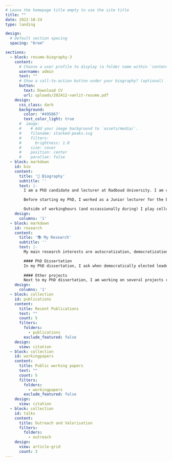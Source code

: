 ```yaml
---
# Leave the homepage title empty to use the site title
title: ""
date: 2022-10-24
type: landing

design:
  # Default section spacing
  spacing: "6rem"

sections:
  - block: resume-biography-3
    content:
      # Choose a user profile to display (a folder name within `content/authors/`)
      username: admin
      text: ""
      # Show a call-to-action button under your biography? (optional)
      button:
        text: Download CV
        url: uploads/202412-vanlit-resume.pdf
    design:
      css_class: dark
      background:
        color: '#495867'
        text_color_light: true
      #  image:
      #    # Add your image background to `assets/media/`.
      #    filename: stacked-peaks.svg
      #    filters:
      #      brightness: 1.0
      #    size: cover
      #    position: center
      #    parallax: false
  - block: markdown
    id: bio
    content:
      title: '🧐 Biography'
      subtitle: ''
      text: |-
        I am a PhD candidate and lecturer at Radboud University. I am currently finishing my PhD dissertation on the defence of democracy against incumbent-led autocratization, under the supervision of Prof. dr. Carolien van Ham and dr. Maurits Meijers. I have been a Visiting Research at the Varieties of Democracy Institute (V-Dem) at the University of Gothenburg in Sweden, and have previously worked at the Department of Public Administration at Leiden University. In addition to my research, I teach in the bachelor and master programmes Political Science at Radboud University, focussing mainly on methods. 

        Before starting my PhD, I worked as a Junior lecturer for the bachelor and pre-master PubliC Administration at Leiden University, where I received my University Teaching Qualification. I studied International Relations (BSc.), African Studies (BA., *cum laude*), and Political Science and Public Administration (MSc. res., *cum laude*) at Leiden University, with internships at the European Asylum Support Office, the International Institute of Social History, and the Netherlands National Commission for UNESCO.

        Outside of workinghours (and occassionally during) I play cello, enjoy reading novels (with a preference for over-the-top and completely-predictable spy-novels), and running through the woods (training for marathons).
    design:
      columns: '1'
  - block: markdown
    id: research
    content:
      title: '📚 My Research'
      subtitle: ''
      text: |-
        My main research interests are autocratization, democratization, public opinion, and legitimacy. As such, I mainly work on topics within Comparative Politics and Political Behaviour, with a strong emphasis on advanced and rigorous methods.

        #### PhD Dissertation
        In my PhD dissertation, I ask when democratically elected leaders autocratize, and specifically when and by whom they are opposed. I call these opposition actors "democratic defenders", and research under what circumstances they stand up to defend democracy against these threats from the inside. In the dissertation, I use a multi-method approach to tackle this question from different angles, relying on in-depth casestudies, elite interviews, computational methods, and survey experiments. The planned submission date for the dissertation is December 2024.
        
        #### Other projects
        Next to my PhD dissertation, I am working on several projects related to citizen conceptions of democracy, the normalization of political violence, and the perceived bias of academics. I have presented much of my research at international conferences in Europe and the USA. If you are interested to read some of it (while it is not yet published), feel free to reach out!
    design:
      columns: '1'
  - block: collection
    id: publications
    content:
      title: Recent Publications
      text: ""
      count: 5
      filters:
        folders:
          - publications
        exclude_featured: false
    design:
      view: citation
  - block: collection
    id: workingpapers
    content:
      title: Public working papers
      text: ""
      count: 5
      filters:
        folders:
          - workingpapers
        exclude_featured: false
    design:
      view: citation    
  - block: collection
    id: talks
    content:
      title: Outreach and Valorisation
      filters:
        folders:
          - outreach
    design:
      view: article-grid
      count: 3
---
```

